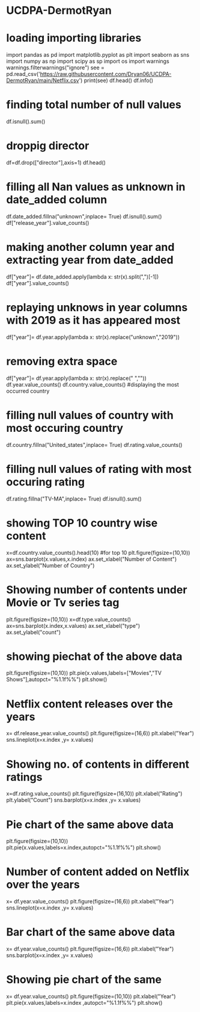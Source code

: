 # UCDPA-DermotRyan
# loading importing libraries
import pandas as pd
import matplotlib.pyplot as plt
import seaborn as sns
import numpy as np
import scipy as sp
import os
import warnings
warnings.filterwarnings("ignore")
see = pd.read_csv('https://raw.githubusercontent.com/Dryan06/UCDPA-DermotRyan/main/Netflix.csv')
print(see)
df.head()
df.info()
# finding total number of null values
df.isnull().sum()
# droppig director
df=df.drop(["director"],axis=1)
df.head()
# filling all Nan values as unknown in date_added column 
df.date_added.fillna("unknown",inplace= True)
df.isnull().sum()
df["release_year"].value_counts()
# making another column year and extracting year from date_added
df["year"]= df.date_added.apply(lambda x: str(x).split(",")[-1])
df["year"].value_counts()
# replaying unknows in year columns with 2019 as it has appeared most 
df["year"]= df.year.apply(lambda x: str(x).replace("unknown","2019"))
# removing extra space
df["year"]= df.year.apply(lambda x: str(x).replace(" ",""))
df.year.value_counts()
df.country.value_counts() #displaying the most occurred country
# filling null values of country with most occuring country
df.country.fillna("United_states",inplace= True)
df.rating.value_counts() 
# filling null values of rating with most occuring rating
df.rating.fillna("TV-MA",inplace= True)
df.isnull().sum()
# showing TOP 10 country wise content
x=df.country.value_counts().head(10) #for top 10
plt.figure(figsize=(10,10))
ax=sns.barplot(x.values,x.index)
ax.set_xlabel("Number of Content")
ax.set_ylabel("Number of Country")
# Showing number of contents under Movie or Tv series tag
plt.figure(figsize=(10,10))
x=df.type.value_counts()
ax=sns.barplot(x.index,x.values)
ax.set_xlabel("type")
ax.set_ylabel("count")
# showing piechat of the above data 
plt.figure(figsize=(10,10))
plt.pie(x.values,labels=["Movies","TV Shows"],autopct="%1.1f%%")
plt.show()
# Netflix content releases over the years
x= df.release_year.value_counts()
plt.figure(figsize=(16,6))
plt.xlabel("Year")
sns.lineplot(x=x.index ,y= x.values)
# Showing  no. of contents in different ratings 
x=df.rating.value_counts()
plt.figure(figsize=(16,10))
plt.xlabel("Rating")
plt.ylabel("Count")
sns.barplot(x=x.index ,y= x.values)
# Pie chart of the same above data 
plt.figure(figsize=(10,10))
plt.pie(x.values,labels=x.index,autopct="%1.1f%%")
plt.show()
# Number of content added on Netflix over the years
x= df.year.value_counts()
plt.figure(figsize=(16,6))
plt.xlabel("Year")
sns.lineplot(x=x.index ,y= x.values)
# Bar chart of the same above data 
x= df.year.value_counts()
plt.figure(figsize=(16,6))
plt.xlabel("Year")
sns.barplot(x=x.index ,y= x.values)
# Showing pie chart of the same 
x= df.year.value_counts()
plt.figure(figsize=(10,10))
plt.xlabel("Year")
plt.pie(x.values,labels=x.index ,autopct="%1.1f%%")
plt.show()
